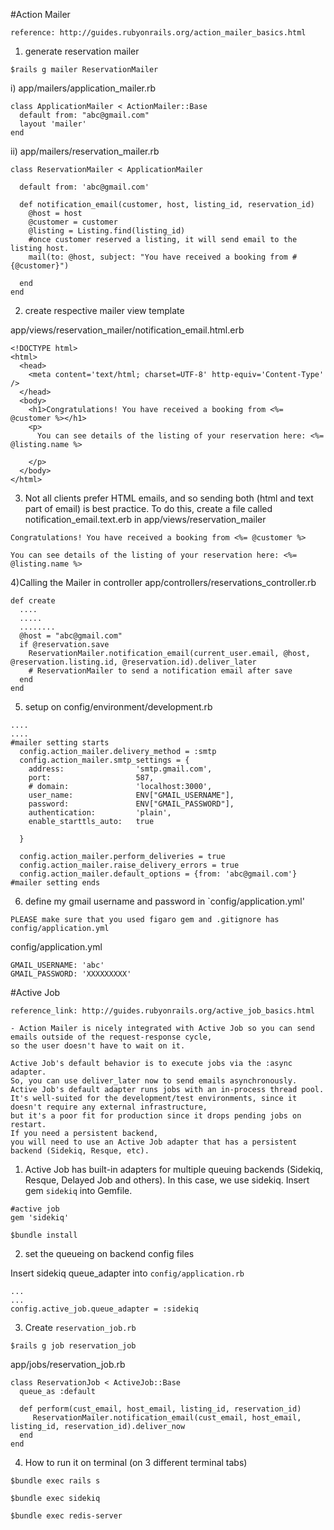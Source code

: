 #Action Mailer
```
reference: http://guides.rubyonrails.org/action_mailer_basics.html
```
1) generate reservation mailer
```
$rails g mailer ReservationMailer
```

i) app/mailers/application_mailer.rb
```
class ApplicationMailer < ActionMailer::Base
  default from: "abc@gmail.com"
  layout 'mailer'
end
```
ii) app/mailers/reservation_mailer.rb
```
class ReservationMailer < ApplicationMailer

  default from: 'abc@gmail.com'

  def notification_email(customer, host, listing_id, reservation_id)
    @host = host
    @customer = customer
    @listing = Listing.find(listing_id)
    #once customer reserved a listing, it will send email to the listing host.
    mail(to: @host, subject: "You have received a booking from #{@customer}")

  end
end

```

2) create respective mailer view template

app/views/reservation_mailer/notification_email.html.erb

```
<!DOCTYPE html>
<html>
  <head>
    <meta content='text/html; charset=UTF-8' http-equiv='Content-Type' />
  </head>
  <body>
    <h1>Congratulations! You have received a booking from <%= @customer %></h1>
    <p>
      You can see details of the listing of your reservation here: <%= @listing.name %>

    </p>
  </body>
</html>
```

3) Not all clients prefer HTML emails, and so sending both (html and text part of email) is best practice. To do this, create a file called notification_email.text.erb in app/views/reservation_mailer

```
Congratulations! You have received a booking from <%= @customer %>

You can see details of the listing of your reservation here: <%= @listing.name %>
```

4)Calling the Mailer in controller
app/controllers/reservations_controller.rb


```
def create
  ....
  .....
  ........
  @host = "abc@gmail.com"
  if @reservation.save
    ReservationMailer.notification_email(current_user.email, @host, @reservation.listing.id, @reservation.id).deliver_later
    # ReservationMailer to send a notification email after save
  end
end
```

5) setup on config/environment/development.rb
```
....
....
#mailer setting starts
  config.action_mailer.delivery_method = :smtp
  config.action_mailer.smtp_settings = {
    address:                'smtp.gmail.com',
    port:                   587,
    # domain:               'localhost:3000',
    user_name:              ENV["GMAIL_USERNAME"],
    password:               ENV["GMAIL_PASSWORD"],
    authentication:         'plain',
    enable_starttls_auto:   true

  }

  config.action_mailer.perform_deliveries = true
  config.action_mailer.raise_delivery_errors = true
  config.action_mailer.default_options = {from: 'abc@gmail.com'}
#mailer setting ends

```
6) define my gmail username and password in `config/application.yml'

```PLEASE make sure that you used figaro gem and .gitignore has config/application.yml```

config/application.yml

```
GMAIL_USERNAME: 'abc'
GMAIL_PASSWORD: 'XXXXXXXXX'

```



#Active Job
```
reference_link: http://guides.rubyonrails.org/active_job_basics.html

```


```
- Action Mailer is nicely integrated with Active Job so you can send emails outside of the request-response cycle,
so the user doesn't have to wait on it.

Active Job's default behavior is to execute jobs via the :async adapter.
So, you can use deliver_later now to send emails asynchronously.
Active Job's default adapter runs jobs with an in-process thread pool.
It's well-suited for the development/test environments, since it doesn't require any external infrastructure,
but it's a poor fit for production since it drops pending jobs on restart.
If you need a persistent backend,
you will need to use an Active Job adapter that has a persistent backend (Sidekiq, Resque, etc).
```




1) Active Job has built-in adapters for multiple queuing backends
(Sidekiq, Resque, Delayed Job and others).
In this case, we use sidekiq.
Insert gem `sidekiq` into Gemfile.


```
#active job
gem 'sidekiq'
```

```
$bundle install
```
2) set the queueing on backend config files


Insert sidekiq queue_adapter into `config/application.rb`

```
...
...
config.active_job.queue_adapter = :sidekiq
```

3) Create `reservation_job.rb`

```
$rails g job reservation_job
```
 app/jobs/reservation_job.rb

```
class ReservationJob < ActiveJob::Base
  queue_as :default

  def perform(cust_email, host_email, listing_id, reservation_id)
     ReservationMailer.notification_email(cust_email, host_email, listing_id, reservation_id).deliver_now
  end
end

```

4) How to run it on terminal (on 3 different terminal tabs)
```
$bundle exec rails s
```

```
$bundle exec sidekiq
```

```
$bundle exec redis-server
```





